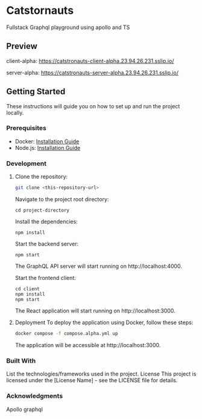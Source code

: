 # Catstornauts

Fullstack Graphql playground using apollo and TS

## Preview

client-alpha: https://catstronauts-client-alpha.23.94.26.231.sslip.io/

server-alpha: https://catstronauts-server-alpha.23.94.26.231.sslip.io/

## Getting Started

These instructions will guide you on how to set up and run the project locally.

### Prerequisites

- Docker: [Installation Guide](https://docs.docker.com/get-docker/)
- Node.js: [Installation Guide](https://nodejs.org/en/download/)

### Development

1. Clone the repository:

   ```bash
   git clone <this-repository-url>
   ```

   Navigate to the project root directory:

   ```
   cd project-directory
   ```

   Install the dependencies:

   ```
   npm install
   ```

   Start the backend server:

   ```
   npm start
   ```

   The GraphQL API server will start running on http://localhost:4000.

   Start the frontend client:

   ```
   cd client
   npm install
   npm start
   ```

   The React application will start running on http://localhost:3000.

2. Deployment
   To deploy the application using Docker, follow these steps:

   ```bash
   docker compose -f compose.alpha.yml up
   ```

   The application will be accessible at http://localhost:3000.

### Built With

List the technologies/frameworks used in the project.
License
This project is licensed under the [License Name] - see the LICENSE file for details.

### Acknowledgments

Apollo graphql

